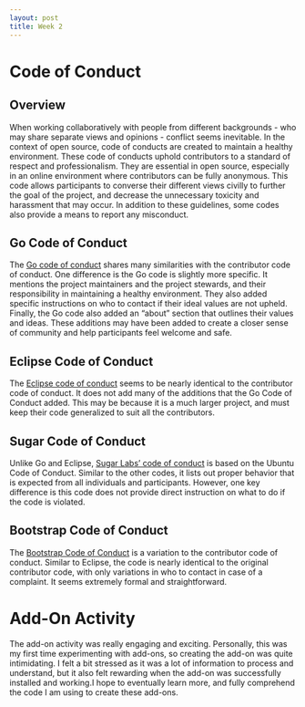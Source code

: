 ```yaml
---
layout: post
title: Week 2
---
```


# Code of Conduct

## Overview
When working collaboratively with people from different backgrounds - who may share separate views and opinions - conflict seems inevitable. In the context of open source, code of conducts are created to maintain a healthy environment. These code of conducts uphold contributors to a standard of respect and professionalism. They are essential in open source, especially in an online environment where contributors can be fully anonymous. This code allows participants to converse their different views civilly to further the goal of the project, and decrease the unnecessary toxicity and harassment that may occur. In addition to these guidelines, some codes also provide a means to report any misconduct. 

## Go Code of Conduct
The [Go code of conduct](https://go.dev/conduct) shares many similarities with the contributor code of conduct. One difference is the Go code is slightly more specific. It mentions the project maintainers and the project stewards, and their responsibility in maintaining a healthy environment. They also added specific instructions on who to contact if their ideal values are not upheld. Finally, the Go code also added an “about” section that outlines their values and ideas. These additions may have been added to create a closer sense of community and help participants feel welcome and safe. 

## Eclipse Code of Conduct
The [Eclipse code of conduct](https://www.eclipse.org/org/documents/Community_Code_of_Conduct.php) seems to be nearly identical to the contributor code of conduct. It does not add many of the additions that the Go Code of Conduct added. This may be because it is a much larger project, and must keep their code generalized to suit all the contributors. 

## Sugar Code of Conduct
Unlike Go and Eclipse, [Sugar Labs’ code of conduct](https://wiki.sugarlabs.org/go/Sugar_Labs/Legal/Code_of_Conduct) is based on the Ubuntu Code of Conduct. Similar to the other codes, it lists out proper behavior that is expected from all individuals and participants. However, one key difference is this code does not provide direct instruction on what to do if the code is violated. 

## Bootstrap Code of Conduct
The [Bootstrap Code of Conduct](https://github.com/twbs/bootstrap/blob/main/CODE_OF_CONDUCT.md) is a variation to the contributor code of conduct. Similar to Eclipse, the code is nearly identical to the original contributor code, with only variations in who to contact in case of a complaint. It seems extremely formal and straightforward. 

# Add-On Activity
The add-on activity was really engaging and exciting. Personally, this was my first time experimenting with add-ons, so creating the add-on was quite intimidating. I felt a bit stressed as it was a lot of information to process and understand, but it also felt rewarding when the add-on was successfully installed and working.I hope to eventually learn more, and fully comprehend the code I am using to create these add-ons. 

